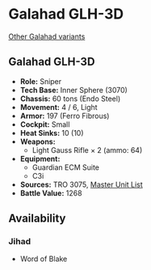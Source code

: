 # Galahad GLH-3D

[Other Galahad variants](../galahad.md)

## Galahad GLH-3D
- **Role:** Sniper
- **Tech Base:** Inner Sphere (3070)
- **Chassis:** 60 tons (Endo Steel)
- **Movement:** 4 / 6, Light
- **Armor:** 197 (Ferro Fibrous)
- **Cockpit:** Small
- **Heat Sinks:** 10 (10)
- **Weapons:**
  - Light Gauss Rifle × 2 (ammo: 64)
- **Equipment:**
  - Guardian ECM Suite
  - C3i
- **Sources:** TRO 3075, [Master Unit List](http://masterunitlist.info/Unit/Details/1169/galahad-glh-3d)
- **Battle Value:** 1268

## Availability

### Jihad
- Word of Blake

